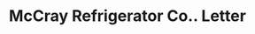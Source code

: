 ---
doi: 10.7916/D8P85PWT
date_other: '1927'
date_other_textual: '1927'
form: correspondence
genre:
- Letters (correspondence)
name:
- McCray Refrigerator Co.
object_in_context_url: https://biggert.cul.columbia.edu/items/view/ave_biggert_00294
subject_hierarchical_geographic:
- Kendallville, Indiana, United States
subject_name:
- McCray Refrigerator Co.
title: McCray Refrigerator Co.. Letter
sort_title: McCray Refrigerator Co.. Letter
call_number: ave_biggert_00294
coordinates:
- 41.44166666666666,-85.26055555555556
pid: ave_biggert_00294
identifiers: ave_biggert_00294
permalink: /biggert/ave_biggert_00294/
layout: iiif-image-page
---